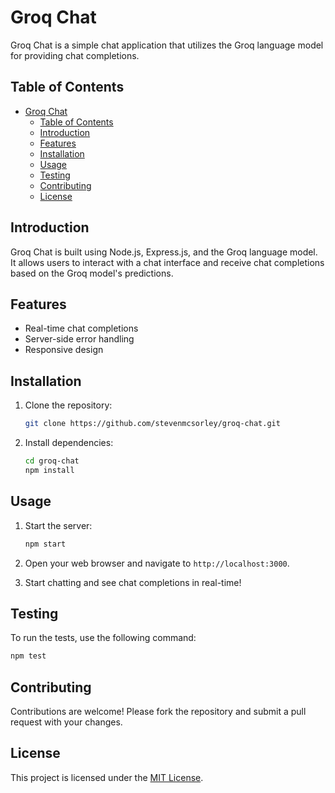 # Groq Chat

Groq Chat is a simple chat application that utilizes the Groq language model for providing chat completions.

## Table of Contents
- [Groq Chat](#groq-chat)
  - [Table of Contents](#table-of-contents)
  - [Introduction](#introduction)
  - [Features](#features)
  - [Installation](#installation)
  - [Usage](#usage)
  - [Testing](#testing)
  - [Contributing](#contributing)
  - [License](#license)

## Introduction

Groq Chat is built using Node.js, Express.js, and the Groq language model. It allows users to interact with a chat interface and receive chat completions based on the Groq model's predictions.

## Features

- Real-time chat completions
- Server-side error handling
- Responsive design

## Installation

1. Clone the repository:

   ```bash
   git clone https://github.com/stevenmcsorley/groq-chat.git
   ```

2. Install dependencies:

   ```bash
   cd groq-chat
   npm install
   ```

## Usage

1. Start the server:

   ```bash
   npm start
   ```

2. Open your web browser and navigate to `http://localhost:3000`.

3. Start chatting and see chat completions in real-time!

## Testing

To run the tests, use the following command:

```bash
npm test
```

## Contributing

Contributions are welcome! Please fork the repository and submit a pull request with your changes.

## License

This project is licensed under the [MIT License](LICENSE).
